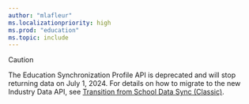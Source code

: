 ```yaml
---
author: "mlafleur"
ms.localizationpriority: high
ms.prod: "education"
ms.topic: include
---
```


<!-- markdownlint-disable MD041-->

> [!CAUTION]
> The Education Synchronization Profile API is deprecated and will stop returning data on July 1, 2024. For details on how to migrate to the new Industry Data
> API, see [Transition from School Data Sync (Classic)](schooldatasync/transition-from-sds-classic).
